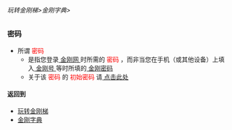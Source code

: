 ###### 玩转金刚梯>金刚字典>

### 密码
- 所谓<font color="Red"> 密码 </font>
  - 是指您登录[ 金刚网 ](https://github.com/a2zitpro/web/blob/master/kksitecn.md)时所需的<font color="Red"> 密码 </font>，而非当您在手机（或其他设备）上填入[ 金刚号 ](https://github.com/a2zitpro/web/blob/master/kkid.md)等时所填的[ 金刚密码  ](https://github.com/a2zitpro/web/blob/master/parametersofkkid.md)
  - 关于该<font color="Red"> 密码 </font>的<font color="Red"> 初始密码 </font>请[ 点击此处 ](https://github.com/a2zitpro/web/blob/master/initialpasswdforloginkksitecn.md)
 

#### 返回到
- [玩转金刚梯](https://github.com/a2zitpro/web/blob/master/LadderFree/A.md)
- [金刚字典](https://github.com/a2zitpro/web/blob/master/LadderFree/kkDictionary/KKDictionary.md)
